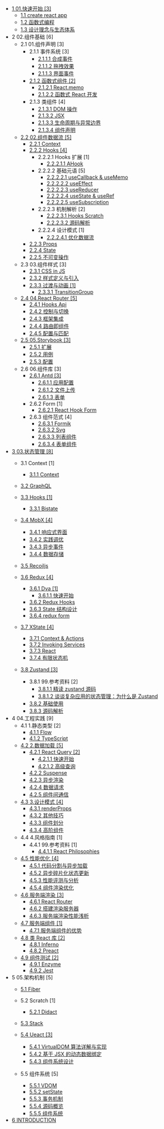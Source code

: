   - [1 01.快速开始 [3]](/01.快速开始/README.md)
    - [1.1 create react app](/01.快速开始/create-react-app.md)
    - [1.2 函数式编程](/01.快速开始/函数式编程.md)
    - [1.3 设计理念与生态体系](/01.快速开始/设计理念与生态体系.md)
  - 2 02.组件基础 [6]
    - 2.1 01.组件声明 [3]
      - 2.1.1 事件系统 [3]
        - [2.1.1.1 合成事件](/02.组件基础/01.组件声明/事件系统/合成事件.md)
        - [2.1.1.2 拖拽效果](/02.组件基础/01.组件声明/事件系统/拖拽效果.md)
        - [2.1.1.3 界面事件](/02.组件基础/01.组件声明/事件系统/界面事件.md)
      - [2.1.2 函数式组件 [2]](/02.组件基础/01.组件声明/函数式组件/README.md)
        - [2.1.2.1 React.memo](/02.组件基础/01.组件声明/函数式组件/React.memo.md)
        - [2.1.2.2 函数式 React 开发](/02.组件基础/01.组件声明/函数式组件/函数式%20React%20开发.md)
      - 2.1.3 类组件 [4]
        - [2.1.3.1 DOM 操作](/02.组件基础/01.组件声明/类组件/DOM%20操作.md)
        - [2.1.3.2 JSX](/02.组件基础/01.组件声明/类组件/JSX.md)
        - [2.1.3.3 生命周期与异常边界](/02.组件基础/01.组件声明/类组件/生命周期与异常边界.md)
        - [2.1.3.4 组件声明](/02.组件基础/01.组件声明/类组件/组件声明.md)
    - [2.2 02.组件数据流 [5]](/02.组件基础/02.组件数据流/README.md)
      - [2.2.1 Context](/02.组件基础/02.组件数据流/Context.md)
      - [2.2.2 Hooks [4]](/02.组件基础/02.组件数据流/Hooks/README.md)
        - 2.2.2.1 Hooks 扩展 [1]
          - [2.2.2.1.1 AHook](/02.组件基础/02.组件数据流/Hooks/Hooks%20扩展/AHook.md)
        - 2.2.2.2 基础元语 [5]
          - [2.2.2.2.1 useCallback & useMemo](/02.组件基础/02.组件数据流/Hooks/基础元语/useCallback%20&%20useMemo.md)
          - [2.2.2.2.2 useEffect](/02.组件基础/02.组件数据流/Hooks/基础元语/useEffect.md)
          - [2.2.2.2.3 useReducer](/02.组件基础/02.组件数据流/Hooks/基础元语/useReducer.md)
          - [2.2.2.2.4 useState & useRef](/02.组件基础/02.组件数据流/Hooks/基础元语/useState%20&%20useRef.md)
          - [2.2.2.2.5 useSubscription](/02.组件基础/02.组件数据流/Hooks/基础元语/useSubscription.md)
        - 2.2.2.3 机制解析 [2]
          - [2.2.2.3.1 Hooks Scratch](/02.组件基础/02.组件数据流/Hooks/机制解析/Hooks%20Scratch.md)
          - [2.2.2.3.2 源码解析](/02.组件基础/02.组件数据流/Hooks/机制解析/源码解析.md)
        - 2.2.2.4 设计模式 [1]
          - [2.2.2.4.1 优化数据流](/02.组件基础/02.组件数据流/Hooks/设计模式/优化数据流.md)
      - [2.2.3 Props](/02.组件基础/02.组件数据流/Props.md)
      - [2.2.4 State](/02.组件基础/02.组件数据流/State.md)
      - [2.2.5 不可变操作](/02.组件基础/02.组件数据流/不可变操作.md)
    - 2.3 03.组件样式 [3]
      - [2.3.1 CSS in JS](/02.组件基础/03.组件样式/CSS-in-JS.md)
      - [2.3.2 样式定义与引入](/02.组件基础/03.组件样式/样式定义与引入.md)
      - [2.3.3 过渡与动画 [1]](/02.组件基础/03.组件样式/过渡与动画/README.md)
        - [2.3.3.1 TransitionGroup](/02.组件基础/03.组件样式/过渡与动画/TransitionGroup.md)
    - [2.4 04.React Router [5]](/02.组件基础/04.React%20Router/README.md)
      - [2.4.1 Hooks Api](/02.组件基础/04.React%20Router/Hooks%20Api.md)
      - [2.4.2 控制与切换](/02.组件基础/04.React%20Router/控制与切换.md)
      - [2.4.3 框架集成](/02.组件基础/04.React%20Router/框架集成.md)
      - [2.4.4 路由即组件](/02.组件基础/04.React%20Router/路由即组件.md)
      - [2.4.5 配置与匹配](/02.组件基础/04.React%20Router/配置与匹配.md)
    - [2.5 05.Storybook [3]](/02.组件基础/05.Storybook/README.md)
      - [2.5.1 扩展](/02.组件基础/05.Storybook/扩展.md)
      - [2.5.2 用例](/02.组件基础/05.Storybook/用例.md)
      - [2.5.3 配置](/02.组件基础/05.Storybook/配置.md)
    - 2.6 06.组件库 [3]
      - [2.6.1 Antd [3]](/02.组件基础/06.组件库/Antd/README.md)
        - [2.6.1.1 应用配置](/02.组件基础/06.组件库/Antd/应用配置.md)
        - [2.6.1.2 文件上传](/02.组件基础/06.组件库/Antd/文件上传.md)
        - [2.6.1.3 表单](/02.组件基础/06.组件库/Antd/表单.md)
      - 2.6.2 Form [1]
        - [2.6.2.1 React Hook Form](/02.组件基础/06.组件库/Form/React%20Hook%20Form.md)
      - 2.6.3 组件范式 [4]
        - [2.6.3.1 Formik](/02.组件基础/06.组件库/组件范式/Formik.md)
        - [2.6.3.2 Svg](/02.组件基础/06.组件库/组件范式/Svg.md)
        - [2.6.3.3 列表组件](/02.组件基础/06.组件库/组件范式/列表组件.md)
        - [2.6.3.4 表单组件](/02.组件基础/06.组件库/组件范式/表单组件.md)
  - [3 03.状态管理 [8]](/03.状态管理/README.md)
    - 3.1 Context [1]
      - [3.1.1 Context](/03.状态管理/Context/Context.md)
    - [3.2 GraphQL](/03.状态管理/GraphQL/README.md)
      
    - [3.3 Hooks [1]](/03.状态管理/Hooks/README.md)
      - [3.3.1 Bistate](/03.状态管理/Hooks/Bistate.md)
    - [3.4 MobX [4]](/03.状态管理/MobX/README.md)
      - [3.4.1 响应式界面](/03.状态管理/MobX/响应式界面.md)
      - [3.4.2 实践调优](/03.状态管理/MobX/实践调优.md)
      - [3.4.3 异步事件](/03.状态管理/MobX/异步事件.md)
      - [3.4.4 数据存储](/03.状态管理/MobX/数据存储.md)
    - [3.5 Recoiljs](/03.状态管理/Recoiljs/README.md)
      
    - [3.6 Redux [4]](/03.状态管理/Redux/README.md)
      - [3.6.1 Dva [1]](/03.状态管理/Redux/Dva/README.md)
        - [3.6.1.1 快速开始](/03.状态管理/Redux/Dva/快速开始.md)
      - [3.6.2 Redux Hooks](/03.状态管理/Redux/Redux%20Hooks.md)
      - [3.6.3 State 结构设计](/03.状态管理/Redux/State%20结构设计.md)
      - [3.6.4 redux form](/03.状态管理/Redux/redux-form.md)
    - [3.7 XState [4]](/03.状态管理/XState/README.md)
      - [3.7.1 Context & Actions](/03.状态管理/XState/Context%20&%20Actions.md)
      - [3.7.2 Invoking Services](/03.状态管理/XState/Invoking%20Services.md)
      - [3.7.3 React](/03.状态管理/XState/React.md)
      - [3.7.4 有限状态机](/03.状态管理/XState/有限状态机.md)
    - [3.8 Zustand [3]](/03.状态管理/Zustand/README.md)
      - 3.8.1 99.参考资料 [2]
        - [3.8.1.1 精读 zustand 源码](/03.状态管理/Zustand/99.参考资料/2022-精读%20zustand%20源码.md)
        - [3.8.1.2 谈谈复杂应用的状态管理：为什么是 Zustand](/03.状态管理/Zustand/99.参考资料/2023-谈谈复杂应用的状态管理：为什么是%20Zustand.md)
      - [3.8.2 基础使用](/03.状态管理/Zustand/基础使用.md)
      - [3.8.3 源码解析](/03.状态管理/Zustand/源码解析.md)
  - 4 04.工程实践 [9]
    - 4.1 1.静态类型 [2]
      - [4.1.1 Flow](/04.工程实践/1.静态类型/Flow.md)
      - [4.1.2 TypeScript](/04.工程实践/1.静态类型/TypeScript.md)
    - [4.2 2.数据加载 [5]](/04.工程实践/2.数据加载/README.md)
      - [4.2.1 React Query [2]](/04.工程实践/2.数据加载/React%20Query/README.md)
        - [4.2.1.1 快速开始](/04.工程实践/2.数据加载/React%20Query/快速开始.md)
        - [4.2.1.2 高级查询](/04.工程实践/2.数据加载/React%20Query/高级查询.md)
      - [4.2.2 Suspense](/04.工程实践/2.数据加载/Suspense.md)
      - [4.2.3 异步渲染](/04.工程实践/2.数据加载/异步渲染.md)
      - [4.2.4 数据请求](/04.工程实践/2.数据加载/数据请求.md)
      - [4.2.5 组件间通信](/04.工程实践/2.数据加载/组件间通信.md)
    - [4.3 3.设计模式 [4]](/04.工程实践/3.设计模式/README.md)
      - [4.3.1 renderProps](/04.工程实践/3.设计模式/renderProps.md)
      - [4.3.2 其他技巧](/04.工程实践/3.设计模式/其他技巧.md)
      - [4.3.3 组件划分](/04.工程实践/3.设计模式/组件划分.md)
      - [4.3.4 高阶组件](/04.工程实践/3.设计模式/高阶组件.md)
    - 4.4 4.风格指南 [1]
      - 4.4.1 99.参考资料 [1]
        - [4.4.1.1 React Philosophies](/04.工程实践/4.风格指南/99.参考资料/2021-React%20Philosophies.md)
    - [4.5 性能优化 [4]](/04.工程实践/性能优化/README.md)
      - [4.5.1 代码分割与异步加载](/04.工程实践/性能优化/代码分割与异步加载.md)
      - [4.5.2 异步碎片化状态更新](/04.工程实践/性能优化/异步碎片化状态更新.md)
      - [4.5.3 性能评测与分析](/04.工程实践/性能优化/性能评测与分析.md)
      - [4.5.4 组件渲染优化](/04.工程实践/性能优化/组件渲染优化.md)
    - [4.6 服务端渲染 [3]](/04.工程实践/服务端渲染/README.md)
      - [4.6.1 React Router](/04.工程实践/服务端渲染/React%20Router.md)
      - [4.6.2 搭建渲染服务器](/04.工程实践/服务端渲染/搭建渲染服务器.md)
      - [4.6.3 服务端渲染性能浅析](/04.工程实践/服务端渲染/服务端渲染性能浅析.md)
    - [4.7 服务端组件 [1]](/04.工程实践/服务端组件/README.md)
      - [4.7.1 服务端组件的优势](/04.工程实践/服务端组件/服务端组件的优势.md)
    - [4.8 类 React 库 [2]](/04.工程实践/类%20React%20库/README.md)
      - [4.8.1 Inferno](/04.工程实践/类%20React%20库/Inferno.md)
      - [4.8.2 Preact](/04.工程实践/类%20React%20库/Preact.md)
    - [4.9 组件测试 [2]](/04.工程实践/组件测试/README.md)
      - [4.9.1 Enzyme](/04.工程实践/组件测试/Enzyme.md)
      - [4.9.2 Jest](/04.工程实践/组件测试/Jest.md)
  - 5 05.架构机制 [5]
    - [5.1 Fiber](/05.架构机制/Fiber/README.md)
      
    - 5.2 Scratch [1]
      - [5.2.1 Didact](/05.架构机制/Scratch/Didact.md)
    - [5.3 Stack](/05.架构机制/Stack/README.md)
      
    - [5.4 Ueact [3]](/05.架构机制/Ueact/README.md)
      - [5.4.1 VirtualDOM 算法详解与实现](/05.架构机制/Ueact/VirtualDOM%20算法详解与实现.md)
      - [5.4.2 基于 JSX 的动态数据绑定](/05.架构机制/Ueact/基于%20JSX%20的动态数据绑定.md)
      - [5.4.3 组件系统设计](/05.架构机制/Ueact/组件系统设计.md)
    - 5.5 组件系统 [5]
      - [5.5.1 VDOM](/05.架构机制/组件系统/VDOM.md)
      - [5.5.2 setState](/05.架构机制/组件系统/setState.md)
      - [5.5.3 事务机制](/05.架构机制/组件系统/事务机制.md)
      - [5.5.4 源码概览](/05.架构机制/组件系统/源码概览.md)
      - [5.5.5 组件系统](/05.架构机制/组件系统/组件系统.md)
  - [6 INTRODUCTION](/INTRODUCTION.md)